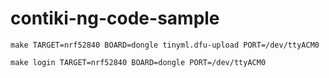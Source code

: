 # contiki-ng-code-sample

```
make TARGET=nrf52840 BOARD=dongle tinyml.dfu-upload PORT=/dev/ttyACM0
```

```
make login TARGET=nrf52840 BOARD=dongle PORT=/dev/ttyACM0
```

